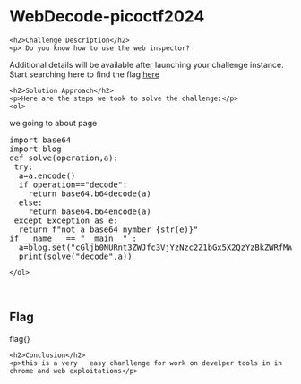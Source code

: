 <title>WebDecode-picoctf2024</title>

<!DOCTYPE html>
<html>

<body>
    <h1>WebDecode-picoctf2024</h1>

    <h2>Challenge Description</h2>
    <p> Do you know how to use the web inspector?
Additional details will be available after launching your challenge instance.
Start searching here to find the flag <a href="http://titan.picoctf.net:55220/">here</a>
</p>
 
    <h2>Solution Approach</h2>
    <p>Here are the steps we took to solve the challenge:</p>
    <ol>
we going to about page 
<pre>
import base64
import blog
def solve(operation,a): 
 try:
  a=a.encode() 
  if operation=="decode":
    return base64.b64decode(a)
  else:
    return base64.b64encode(a)
 except Exception as e:
  return f"not a base64 nymber {str(e)}"
if __name__ == "__main__" :
  a=blog.set("cGljb0NURnt3ZWJfc3VjYzNzc2Z1bGx5X2QzYzBkZWRfMWY4MzI2MTV9",1)
  print(solve("decode",a)) 
</pre>
       
    
    </ol>
<br>
    <h2>Flag</h2>
    <p class="flag">flag{}
</p>

    <h2>Conclusion</h2>
    <p>this is a very   easy chanllenge for work on develper tools in in chrome and web exploitations</p>
</body>
</html>


